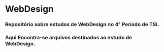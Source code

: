 # WebDesign

### Repositório sobre estudos de WebDesign no 4° Período de TSI.
### Aqui Encontra-se arquivos destinados ao estudo de WebDesign.
